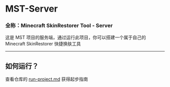 # MST-Server
### 全称：Minecraft SkinRestorer Tool - Server


这是 MST 项目的服务端，通过运行此项目，你可以搭建一个属于自己的 Minecraft SkinRestorer 快捷换肤工具

---

## 如何运行？

查看仓库的 [run-project.md](run-project.md) 获得起步指南
